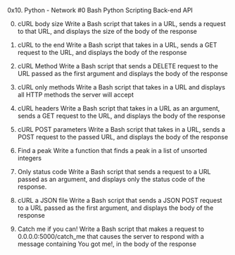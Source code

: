 0x10. Python - Network #0
Bash
Python
Scripting
Back-end
API

0. cURL body size
Write a Bash script that takes in a URL, sends a request to that URL, and displays the size of the body of the response

1. cURL to the end
Write a Bash script that takes in a URL, sends a GET request to the URL, and displays the body of the response

2. cURL Method
Write a Bash script that sends a DELETE request to the URL passed as the first argument and displays the body of the response

3. cURL only methods
Write a Bash script that takes in a URL and displays all HTTP methods the server will accept

4. cURL headers
Write a Bash script that takes in a URL as an argument, sends a GET request to the URL, and displays the body of the response

5. cURL POST parameters
Write a Bash script that takes in a URL, sends a POST request to the passed URL, and displays the body of the response

6. Find a peak
Write a function that finds a peak in a list of unsorted integers

7. Only status code
Write a Bash script that sends a request to a URL passed as an argument, and displays only the status code of the response.

8. cURL a JSON file
Write a Bash script that sends a JSON POST request to a URL passed as the first argument, and displays the body of the response

9. Catch me if you can!
Write a Bash script that makes a request to 0.0.0.0:5000/catch_me that causes the server to respond with a message containing You got me!, in the body of the response
